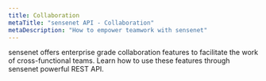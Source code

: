 ```yaml
---
title: Collaboration
metaTitle: "sensenet API - Collaboration"
metaDescription: "How to empower teamwork with sensenet"
---
```


sensenet offers enterprise grade collaboration features to facilitate the work of cross-functional teams. Learn how to use these features through sensenet powerful REST API.
